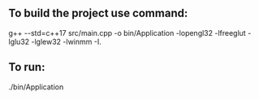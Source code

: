 ## To build the project use command:

g++ --std=c++17 src/main.cpp -o bin/Application -lopengl32 -lfreeglut -lglu32 -lglew32 -lwinmm -I. 

## To run:

./bin/Application
